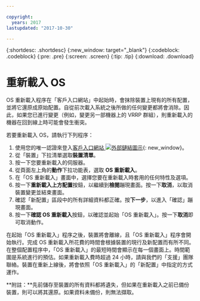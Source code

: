 ```yaml
---

copyright:
  years: 2017
lastupdated: "2017-10-30"

---
```


{:shortdesc: .shortdesc}
{:new_window: target="_blank"}
{:codeblock: .codeblock}
{:pre: .pre}
{:screen: .screen}
{:tip: .tip}
{:download: .download}

# 重新載入 OS
OS 重新載入程序在「客戶入口網站」中起始時，會抹除裝置上現有的所有配置，並將它還原成原始配置。自從前次載入系統之後所做的任何變更都將會消除。因此，如果您已進行變更（例如，變更另一部機器上的 VRRP 群組），則重新載入的機器在回到線上時可能會發生衝突。

若要重新載入 OS，請執行下列程序：

1. 使用您的唯一認證來登入[客戶入口網站 ![外部鏈結圖示](../../icons/launch-glyph.svg "外部鏈結圖示")](https://control.softlayer.com/){: new_window}。
2. 從「裝置」下拉清單選取**裝置清單**。
3. 按一下您要重新載入的伺服器。
4. 從頁面左上角的**動作**下拉功能表，選取 **OS 重新載入**。
5. 在「OS 重新載入」畫面中，選擇您要在重新載入時套用的任何特性及選項。 
6. 按一下**重新載入上方配置**按鈕，以繼續到**檢閱**蹦現畫面。按一下**取消**，以取消裝置變更並結束畫面。
7. 確認「新配置」區段中的所有詳細資料都正確。按**下一步**，以進入「確認」蹦現畫面。
8. 按一下**確認 OS 重新載入**按鈕，以確認並起始「OS 重新載入」。按一下**取消**即可取消動作。

在起始「OS 重新載入」程序之後，裝置將會離線，且「OS 重新載入」程序會開始執行。完成 OS 重新載入所花費的時間會根據裝置的現行及新配置而有所不同。在整個配置程序中，「OS 重新載入」的最短時間會顯示在每一個畫面上。時間範圍是系統進行的預估。如果重新載入費時超過 24 小時，請與我們的「支援」團隊聯絡。裝置在重新上線後，將會依照「OS 重新載入」的「新配置」中指定的方式運作。 

**附註：**先前儲存至裝置的所有資料都將遺失，但如果在重新載入之前已備份裝置，則可以將其還原。如果資料未備份，則無法擷取。
